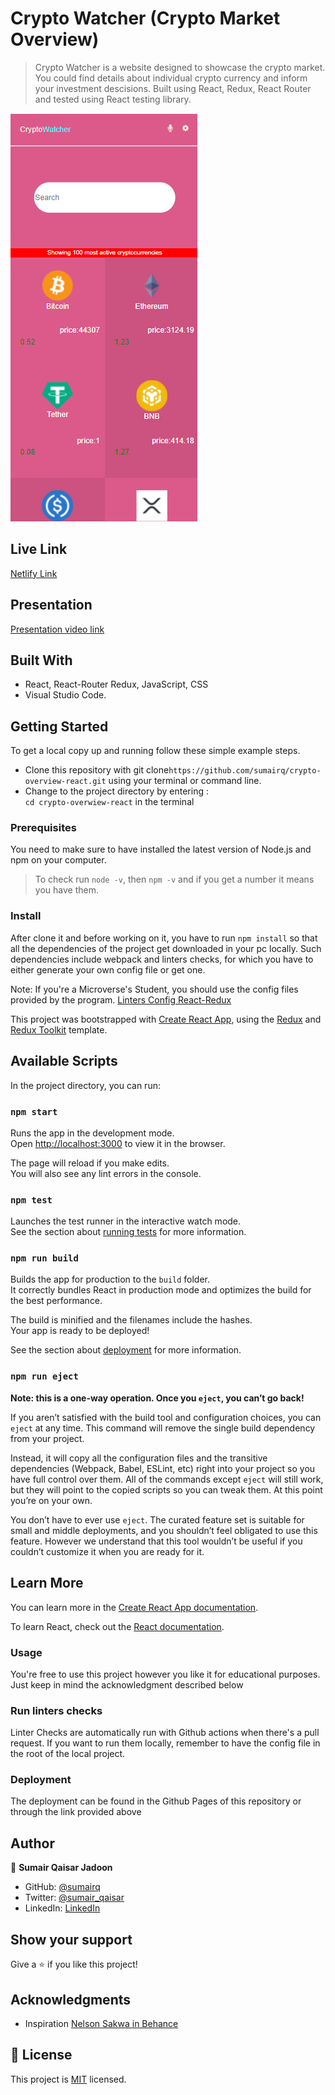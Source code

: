 # Crypto Watcher (Crypto Market Overview)

> Crypto Watcher is a website designed to showcase the crypto market. You could find details about individual crypto currency and inform your investment descisions. Built using React, Redux, React Router and tested using React testing library.

![Preview](./screenshot.png)
##  Live Link
 [Netlify Link](https://exquisite-churros-0ae33e.netlify.app/)  
##  Presentation
 [Presentation video link](https://www.loom.com/share/728f490c47634b30bcd03fd6005e715e)  

## Built With

- React, React-Router Redux, JavaScript, CSS
- Visual Studio Code.

## Getting Started

To get a local copy up and running follow these simple example steps.

- Clone this repository with git clone```https://github.com/sumairq/crypto-overview-react.git``` using your terminal or command line.
- Change to the project directory by entering : <br>
```cd crypto-overwiew-react``` in the terminal

### Prerequisites

You need to make sure to have installed the latest version of Node.js and npm on your computer.
> To check run `node -v`, then `npm -v` and if you get a number it means you have them.

### Install

After clone it and before working on it, you have to run ```npm install``` so that all the dependencies of the project get downloaded in your pc locally.
Such dependencies include webpack and linters checks, for which you have to either generate your own config file or get one. 

Note: If you're a Microverse's Student, you should use the config files provided by the program.
[Linters Config React-Redux](https://github.com/microverseinc/linters-config/tree/master/react-redux)  

This project was bootstrapped with [Create React App](https://github.com/facebook/create-react-app), using the [Redux](https://redux.js.org/) and [Redux Toolkit](https://redux-toolkit.js.org/) template.

## Available Scripts

In the project directory, you can run:

### `npm start`

Runs the app in the development mode.<br />
Open [http://localhost:3000](http://localhost:3000) to view it in the browser.

The page will reload if you make edits.<br />
You will also see any lint errors in the console.

### `npm test`

Launches the test runner in the interactive watch mode.<br />
See the section about [running tests](https://facebook.github.io/create-react-app/docs/running-tests) for more information.

### `npm run build`

Builds the app for production to the `build` folder.<br />
It correctly bundles React in production mode and optimizes the build for the best performance.

The build is minified and the filenames include the hashes.<br />
Your app is ready to be deployed!

See the section about [deployment](https://facebook.github.io/create-react-app/docs/deployment) for more information.

### `npm run eject`

**Note: this is a one-way operation. Once you `eject`, you can’t go back!**

If you aren’t satisfied with the build tool and configuration choices, you can `eject` at any time. This command will remove the single build dependency from your project.

Instead, it will copy all the configuration files and the transitive dependencies (Webpack, Babel, ESLint, etc) right into your project so you have full control over them. All of the commands except `eject` will still work, but they will point to the copied scripts so you can tweak them. At this point you’re on your own.

You don’t have to ever use `eject`. The curated feature set is suitable for small and middle deployments, and you shouldn’t feel obligated to use this feature. However we understand that this tool wouldn’t be useful if you couldn’t customize it when you are ready for it.

## Learn More

You can learn more in the [Create React App documentation](https://facebook.github.io/create-react-app/docs/getting-started).

To learn React, check out the [React documentation](https://reactjs.org/).

### Usage

You're free to use this project however you like it for educational purposes. Just keep in mind the acknowledgment described below

### Run linters checks

Linter Checks are automatically run with Github actions when there's a pull request. If you want to run them locally, remember to have the config file in the root of the local project. 

### Deployment

The deployment can be found in the Github Pages of this repository or through the link provided above

## Author

👤 **Sumair Qaisar Jadoon**

- GitHub: [@sumairq](https://github.com/sumairq)
- Twitter: [@sumair_qaisar](https://twitter.com/sumair_qaisar)
- LinkedIn: [LinkedIn](https://linkedin.com/in/sumair-qaisar-jadoon-84a877164)


## Show your support

Give a ⭐️ if you like this project!

## Acknowledgments

- Inspiration [Nelson Sakwa in Behance](https://www.behance.net/sakwadesignstudio)

## 📝 License

This project is [MIT](./MIT.md) licensed.
